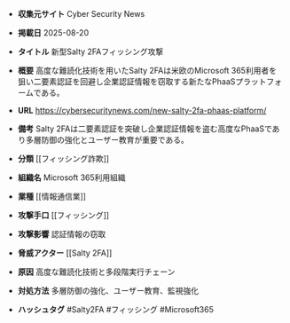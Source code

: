 - **収集元サイト**
Cyber Security News

- **掲載日**
2025-08-20

- **タイトル**
新型Salty 2FAフィッシング攻撃

- **概要**
高度な難読化技術を用いたSalty 2FAは米欧のMicrosoft 365利用者を狙い二要素認証を回避し企業認証情報を窃取する新たなPhaaSプラットフォームである。

- **URL**
https://cybersecuritynews.com/new-salty-2fa-phaas-platform/

- **備考**
Salty 2FAは二要素認証を突破し企業認証情報を盗む高度なPhaaSであり多層防御の強化とユーザー教育が重要である。

- **分類**
[[フィッシング詐欺]]

- **組織名**
Microsoft 365利用組織

- **業種**
[[情報通信業]]

- **攻撃手口**
[[フィッシング]]

- **攻撃影響**
認証情報の窃取

- **脅威アクター**
[[Salty 2FA]]

- **原因**
高度な難読化技術と多段階実行チェーン

- **対処方法**
多層防御の強化、ユーザー教育、監視強化

- **ハッシュタグ**
#Salty2FA #フィッシング #Microsoft365
